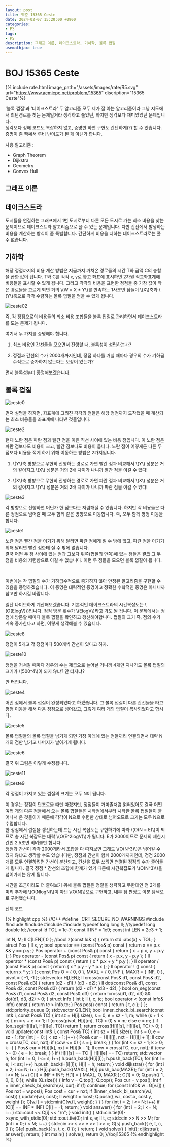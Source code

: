 ```yaml
---
layout: post
title: 백준 15365 Ceste
date: 2024-02-07 15:20:00 +0900
categories:
- PS
tags:
- PS
description: 그래프 이론, 데이크스트라, 기하학, 볼록 껍질
usemathjax: true
---
```


# BOJ 15365 Ceste

{% include rate.html image_path="/assets/images/rate/R5.svg" url="https://www.acmicpc.net/problem/15365" discription="15365 Ceste"%}

'볼록 껍질'과 '데이크스트라' 두 알고리즘 모두 제가 잘 아는 알고리즘이라 그냥 지도에서 최단경로를 찾는 문제일거라 생각하고 풀었던, 하지만 생각보다 재미있었던 문제입니다. <br/>생각보다 정해 코드도 복잡하지 않고, 증명만 하면 구현도 간단하게(?) 할 수 있습니다. 증명이 좀 빡쎄서 루비 난이도가 된 게 아닌가 합니다.

사용 알고리즘 :
- Graph Theorem
- Dijkstra
- Geometry
- Convex Hull

## 그래프 이론
## 데이크스트라

도시들을 연결하는 그래프에서 1번 도시로부터 다른 모든 도시로 가는 최소 비용을 찾는 문제이므로 데이크스트라 알고리즘으로 풀 수 있는 문제입니다. 다만 간선에서 발생하는 비용을 계산하는 방식이 좀 특별합니다. 간단하게 비용을 더하는 데이크스트라로는 풀 수 없습니다.

## 기하학

해당 정점까지의 비용 계산 방법은 지금까지 거쳐온 경로들의 시간 T와 금액 C의 총합을 곱한 값이 됩니다. T와 C를 각각 `x`, `y`로 놓고 좌표에 표시하면 2차원 직교좌표계에 비용들을 표시할 수 있게 됩니다. 그리고 각각의 비용을 표현한 정점들 중 가장 값이 작은 경로들을 고르게 되면 거의 \\(W = X * Y\\)를 만족하는 1사분면 점들이 \\(X\\)축과 \\(Y\\)축으로 각각 수렴하는 볼록 껍질을 얻을 수 있게 됩니다.

![ceste02](/assets/images/2024-02-07-ceste/ceste02.jpg)

즉, 각 정점으로의 비용들의 최소 비용 조합들을 볼록 껍질로 관리하면서 데이크스트라를 도는 문제가 됩니다.

여기서 두 가지를 증명해야 합니다.

1. 최소 비용인 간선들을 모으면서 진행할 때, 볼록성이 성립하는가?

2. 정점과 간선의 수가 2000개까지인데, 정점 하나를 거칠 때마다 경우의 수가 기하급수적으로 증가하지 않는다는 보장이 있는가?

먼저 볼록성부터 증명해보겠습니다.

## 볼록 껍질

![ceste0](/assets/images/2024-02-07-ceste/ceste0.jpg)

먼저 설명을 하자면, 좌표계에 그려진 각각의 점들은 해당 정점까지 도착했을 때 계산되는 최소 비용들을 좌표계에 나타낸 것들입니다.

![ceste2](/assets/images/2024-02-07-ceste/ceste2.jpg)

현재 노란 점은 파란 점과 빨간 점을 이은 직선 사이에 있는 비용 점입니다. 이 노란 점은 파란 점보다도 비용이 크고, 빨간 점보다도 비용이 큽니다. 노란 점이 어떻게든 다른 두 점보다 비용을 적게 하기 위해 이동하는 방법은 2가지입니다.

1. \\(Y\\)축 방향으로 무한히 진행하는 경로로 가면 빨간 점과 비교해서 \\(Y\\) 성분은 거의 같아지고 \\(X\\) 성분은 거의 2배 차이가 나니까 빨간 점을 이길 수 있다!

1. \\(X\\)축 방향으로 무한히 진행하는 경로로 가면 파란 점과 비교해서 \\(X\\) 성분은 거의 같아지고 \\(Y\\) 성분은 거의 2배 차이가 나니까 파란 점을 이길 수 있다!

![ceste3](/assets/images/2024-02-07-ceste/ceste3.jpg)

각 방향으로 진행하면 어딘가 한 점보다는 저렴해질 수 있습니다. 하지만 각 비용들은 다른 정점으로 넘어갈 때 모두 함께 같은 방향으로 이동합니다. 즉, 모두 함께 평행 이동을 합니다.

![ceste1](/assets/images/2024-02-07-ceste/ceste1.jpg)

노란 점은 빨간 점을 이기기 위해 달리면 파란 점에게 질 수 밖에 없고, 파란 점을 이기기 위해 달리면 빨간 점한테 질 수 밖에 없습니다. <br/>결국 어떤 두 점 사이에 있는 점과 그보다 위쪽(껍질의 안쪽)에 있는 점들은 결코 그 두 점을 비용의 저렴함으로 이길 수 없습니다. 이런 두 점들을 모으면 볼록 껍질이 됩니다.

<br/>

이번에는 각 껍질의 수가 기하급수적으로 증가하지 않아 안정된 알고리즘을 구현할 수 있음을 증명하겠습니다. 이 증명은 대략적인 증명이고 정확한 수학적인 중명은 아니니까 참고만 하시길 바랍니다.

일단 나이브하게 계산해보겠습니다. 기본적인 데이크스트라의 시간복잡도는 \\(O(ElogV)\\)입니다. 정점 방문 횟수가 \\(ElogV\\)라고 봐도 될 겁니다. 이 문제에서는 정점에 방문할 때마다 볼록 껍질을 확인하고 갱신해야합니다. 껍질의 크기 즉, 점의 수가 계속 증가한다고 하면, 이렇게 생각해볼 수 있습니다.

![ceste8](/assets/images/2024-02-07-ceste/ceste8.jpg)

정점이 5개고 각 정점마다 500개씩 간선이 있다고 하자.

![ceste10](/assets/images/2024-02-07-ceste/ceste10.jpg)

정점을 거쳐갈 때마다 경우의 수는 제곱으로 늘어날 거니까 4개만 지나가도 볼록 껍질의 크기가 \\(500^4\\)이 되지 않냐? 안 터지냐?

안 터집니다.

![ceste4](/assets/images/2024-02-07-ceste/ceste4.jpg)

어떤 점에서 볼록 껍질이 완성되었다고 하겠습니다. 그 볼록 껍질이 다른 간선들을 타고 평행 이동을 해서 다음 정점으로 넘어갔고, 그렇게 여러 개의 껍질이 복사되었다고 합시다. 

![ceste5](/assets/images/2024-02-07-ceste/ceste5.jpg)

볼록 껍질들의 볼록 껍질을 남기게 되면 가장 아래에 있는 점들끼리 연결되면서 대략 N개의 점만 남기고 나머지가 날아가게 됩니다.

![ceste6](/assets/images/2024-02-07-ceste/ceste6.jpg)

결국 위 그림은 이렇게 수정됩니다.

![ceste11](/assets/images/2024-02-07-ceste/ceste11.jpg)

![ceste9](/assets/images/2024-02-07-ceste/ceste9.jpg)

각 정점이 가지고 있는 껍질의 크기는 모두 N이 됩니다.

이 경우는 정점이 단조로울 때만 따졌지만, 정점들이 거미줄처럼 얽혀있어도 결국 어떤 여러 개의 다른 점들에서 오는 볼록 껍질들은 시작점에서부터 시작한 볼록 껍질들이 불어나서 온 것들이기 때문에 각각이 N으로 수렴한 상태로 넘어오므로 크기는 모두 N으로 수렴합니다. <br/>한 정점에서 껍질을 갱신하는데 드는 시간 복잡도는 구현하기에 따라 \\(O(N = E)\\)이 되므로 총 시간 복잡도는 대락 \\(O(E^2logV)\\)가 됩니다. E가 2000이므로 문제의 제한시간인 2.5초면 비벼볼만 합니다. <br/>정점과 간선이 각각 2000개라서 조합을 다 따져보면 그래도 \\(O(N^3)\\)은 넘어갈 수 있지 않냐고 생각할 수도 있습니다만, 정점과 간선이 함께 2000개까지인데, 정점 2000개를 모두 연결하려면 간선이 분산되고, 간선을 모두 쓰려면 연결된 정점의 수가 줄어들게 됩니다. 결국 정점 * 간선의 조합에 한계가 있기 때문에 시간복잡도가 \\(O(N^3)\\)을 넘어가지는 않게 됩니다.

시간을 조금이라도 더 줄여보기 위해 볼록 껍질은 정렬을 생략하고 무한대인 점 2개를 미리 추가해 \\(O(NlogN)\\)이 아닌 \\(O(N)\\)으로 구현하고, 내부 점 판정도 이분 탐색으로 구현했습니다.

전체 코드

{% highlight cpp %}
//C++
#define _CRT_SECURE_NO_WARNINGS
#include <iostream>
#include <algorithm>
#include <vector>
#include <queue>
#include <cmath>
typedef long long ll;
//typedef long double ld;
//const ld TOL = 1e-7;
const ll INF = 1e9;
const int LEN = 2e3 + 1;

int N, M;
ll C[LEN]{ 0 };
//bool z(const ld& x) { return std::abs(x) < TOL; }
struct Pos {
    ll x, y;
    bool operator == (const Pos& p) const { return x == p.x && y == p.y; }
    Pos operator + (const Pos& p) const { return { x + p.x, y + p.y }; }
    Pos operator - (const Pos& p) const { return { x - p.x, y - p.y }; }
    ll operator * (const Pos& p) const { return { x * p.x + y * p.y }; }
    ll operator / (const Pos& p) const { return { x * p.y - y * p.x }; }
    ll operator ! () const { return x * y; }
};
const Pos O = { 0, 0 }, MAXL = { 0, INF }, MAXR = { INF, 0 }, pivot = { -1, -1 };
std::vector<Pos> H[LEN];
ll cross(const Pos& d1, const Pos& d2, const Pos& d3) { return (d2 - d1) / (d3 - d2); }
ll dot(const Pos& d1, const Pos& d2, const Pos& d3) { return (d2 - d1) * (d3 - d2); }
bool on_seg(const Pos& d1, const Pos& d2, const Pos& d3) {
    return !cross(d1, d2, d3) && dot(d1, d3, d2) > 0;
}
struct Info {
    int i;
    ll t, c, tc;
    bool operator < (const Info& info) const { return tc > info.tc; }
    Pos pos() const { return { t, c }; }
};
std::priority_queue<Info> Q;
std::vector<Info> G[LEN];
bool inner_check_bi_search(const int& i, const Pos& TC) {
    int sz = H[i].size(), s = 0, e = sz - 1, m;
    while (s + 1 < e) {
        m = s + e >> 1;
        if (cross(pivot, H[i][m], TC) < 0) s = m;
        else e = m;
    }
    if (on_seg(H[i][s], H[i][e], TC)) return 1;
    return cross(H[i][s], H[i][e], TC) > 0;
}
void update(const int& i, const Pos& TC) {
    int sz = H[i].size();
    int s = 0, e = sz - 1;
    for (int j = 0; j < sz - 1; j++) {
        Pos& cur = H[i][j], nxt = H[i][j + 1];
        ll ccw = cross(TC, cur, nxt);
        if (ccw <= 0) { s = j; break; }
    }
    for (int k = sz - 1; k > 0; k--) {
        Pos& cur = H[i][k], nxt = H[i][k - 1];
        ll ccw = cross(TC, cur, nxt);
        if (ccw >= 0) { e = k; break; }
    }
    if (H[i][s] == TC || H[i][e] == TC) return;
    std::vector<Pos> h;
    for (int l = 0; l <= s; l++) h.push_back(H[i][l]);
    h.push_back(TC);
    for (int l = e; l < sz; l++) h.push_back(H[i][l]);
    H[i] = h;
    return;
}
void dijkstra() {
    for (int i = 2; i <= N; i++) H[i].push_back(MAXL), H[i].push_bac(MAXR);
    for (int i = 2; i <= N; i++) C[i] = INF * INF;
    H[1] = { MAXL, O, MAXR };
    C[1] = 0;
    Q.push({ 1, 0, 0, 0 });
    while (Q.size()) {
        Info v = Q.top(); Q.pop();
        Pos cur = v.pos();
        int f = inner_check_bi_search(v.i, cur);
        if (f) continue;
        for (const Info& w : G[v.i]) {
            Pos nxt = w.pos();
            Pos cost = cur + nxt;
            if (!inner_check_bi_search(w.i, cost)) {
                update(w.i, cost);
                ll weight = !cost;
                Q.push({ w.i, cost.x, cost.y, weight });
                C[w.i] = std::min(C[w.i], weight);
            }
        }
    }
    for (int i = 2; i <= N; i++) if (C[i] == INF * INF) C[i] = -1;
    return;
}
void answer() { for (int i = 2; i <= N; i++) std::cout << C[i] << "\n"; }
void init() {
    std::cin.tie(0)->sync_with_stdio(0);
    std::cout.tie(0);
    int s, e;
    ll t, c;
    std::cin >> N >> M;
    for (int i = 0; i < M; i++) {
        std::cin >> s >> e >> t >> c;
        G[s].push_back({ e, t, c, 0 });
        G[e].push_back({ s, t, c, 0 });
    }
    return;
}
void solve() { init(); dijkstra(); answer(); return; }
int main() { solve(); return 0; }//boj15365
{% endhighlight %}
